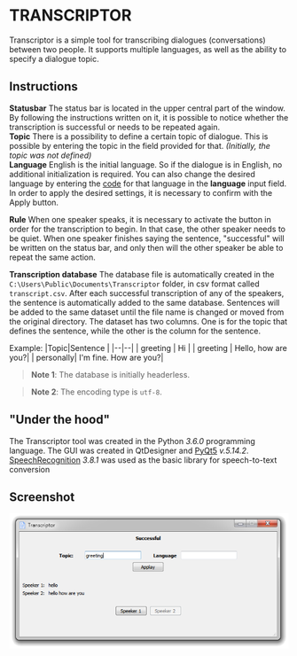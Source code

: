 ﻿# TRANSCRIPTOR

Transcriptor is a simple tool for transcribing dialogues (conversations) between two people. It supports multiple languages, as well as the ability to specify a dialogue topic.

## Instructions
**Statusbar**
The status bar is located in the upper central part of the window. By following the instructions written on it, it is possible to notice whether the transcription is successful or needs to be repeated again.
<br>**Topic**
There is a possibility to define a certain topic of dialogue. This is possible by entering the topic in the field provided for that. *(Initially, the topic was not defined)*
<br>**Language**
English is the initial language. So if the dialogue is in English, no additional initialization is required.
You can also change the desired language by entering the [code](https://cloud.google.com/translate/docs/languages) for that language in the **language** input field.
<br>In order to apply the desired settings, it is necessary to confirm with the Apply button.

**Rule**
When one speaker speaks, it is necessary to activate the button in order for the transcription to begin. In that case, the other speaker needs to be quiet.
When one speaker finishes saying the sentence, "successful" will be written on the status bar, and only then will the other speaker be able to repeat the same action.

**Transcription database**
The database file is automatically created in the `C:\Users\Public\Documents\Transcriptor` folder, in csv format called `transcript.csv`.
After each successful transcription of any of the speakers, the sentence is automatically added to the same database. Sentences will be added to the same dataset until the file name is changed or moved from the original directory.
The dataset has two columns. One is for the topic that defines the sentence, while the other is the column for the sentence.

Example:
|Topic|Sentence  |
|--|--|
| greeting | Hi |
| greeting | Hello, how are you?|
| personally| I'm fine. How are you?|

>**Note 1**: The database is initially headerless.

>**Note 2**: The encoding type is `utf-8`.


## "Under the hood"

The Transcriptor tool was created in the Python *3.6.0* programming language. The GUI was created in QtDesigner and [PyQt5](https://pypi.org/project/PyQt5/) *v.5.14.2*. [SpeechRecognition](https://pypi.org/project/SpeechRecognition/) *3.8.1* was used as the basic library for speech-to-text conversion

## Screenshot
![Screenshot](https://github.com/user0706/Transcriptor/blob/master/ignore/Screenshot.png?raw=true)
